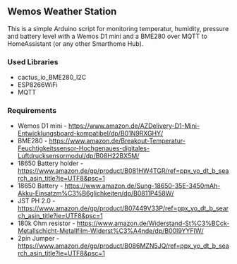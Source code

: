 ## Wemos Weather Station
This is a simple Arduino script for monitoring temperatur, humidity, pressure and battery level
with a Wemos D1 mini and a BME280 over MQTT to HomeAssistant (or any other Smarthome Hub).

### Used Libraries
- cactus_io_BME280_I2C
- ESP8266WiFi
- MQTT

### Requirements
- Wemos D1 mini - https://www.amazon.de/AZDelivery-D1-Mini-Entwicklungsboard-kompatibel/dp/B01N9RXGHY/
- BME280 - https://www.amazon.de/Breakout-Temperatur-Feuchtigkeitssensor-Hochgenaues-digitales-Luftdrucksensormodul/dp/B08H22BX5M/
- 18650 Battery holder - https://www.amazon.de/gp/product/B081HW4TGR/ref=ppx_yo_dt_b_search_asin_title?ie=UTF8&psc=1
- 18650 Battery - https://www.amazon.de/Sung-18650-35E-3450mAh-Akku-Einsatzm%C3%B6glichkeiten/dp/B0811P458W/
- JST PH 2.0 - https://www.amazon.de/gp/product/B07449V33P/ref=ppx_yo_dt_b_search_asin_title?ie=UTF8&psc=1
- 180k Ohm resistor - https://www.amazon.de/Widerstand-St%C3%BCck-Metallschicht-Metallfilm-Widerst%C3%A4nde/dp/B00I9YYFIW/
- 2pin Jumper - https://www.amazon.de/gp/product/B086MZN5JQ/ref=ppx_yo_dt_b_search_asin_title?ie=UTF8&psc=1

